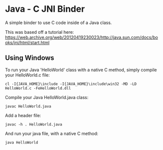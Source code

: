 # Java - C JNI Binder

A simple binder to use C code inside of a Java class.

This was based off a tutorial here:
https://web.archive.org/web/20120419230023/http://java.sun.com/docs/books/jni/html/start.html

## Using Windows

To run your Java 'HelloWorld' class with a native C method, simply compile your HelloWorld.c file:

`cl -I{JAVA_HOME}\include -I{JAVA_HOME}\include\win32 -MD -LD HelloWorld.c -FeHelloWorld.dll`

Compile your Java HelloWorld.java class:

`javac HelloWorld.java`

Add a header file:

`javac -h . HelloWorld.java`

And run your java file, with a native C method:

`java HelloWorld`